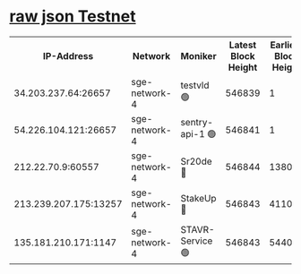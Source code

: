 
[raw json Testnet](https://rpc-check.sget.stavr.tech/sget/rpc-sget-result.json)
=


<table><tr><th>IP-Address</th><th>Network</th><th>Moniker</th><th>Latest Block Height</th><th>Earliest Block Height</th><th>Catching Up</th><th>Tx Index</th><th>Voting Power</th><th>Scan Time</th></tr><tr><td>34.203.237.64:26657</td><td>sge-network-4</td><td>testvld 🟢</td><td>546839</td><td>1</td><td>False</td><td>on</td><td>0</td><td>2023-12-07T19:49:27.511103012UTC</td></tr><tr><td>54.226.104.121:26657</td><td>sge-network-4</td><td>sentry-api-1 🟢</td><td>546841</td><td>1</td><td>False</td><td>on</td><td>0</td><td>2023-12-07T19:49:40.557852756UTC</td></tr><tr><td>212.22.70.9:60557</td><td>sge-network-4</td><td>Sr20de 🔴</td><td>546844</td><td>138001</td><td>False</td><td>on</td><td>99</td><td>2023-12-07T19:49:59.204505032UTC</td></tr><tr><td>213.239.207.175:13257</td><td>sge-network-4</td><td>StakeUp 🔴</td><td>546843</td><td>411001</td><td>False</td><td>off</td><td>100</td><td>2023-12-07T19:49:50.217541496UTC</td></tr><tr><td>135.181.210.171:1147</td><td>sge-network-4</td><td>STAVR-Service 🟢</td><td>546843</td><td>544001</td><td>False</td><td>on</td><td>0</td><td>2023-12-07T19:49:50.560084103UTC</td></tr></table>
